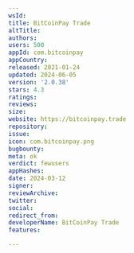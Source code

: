 ```yaml
---
wsId: 
title: BitCoinPay Trade
altTitle: 
authors: 
users: 500
appId: com.bitcoinpay
appCountry: 
released: 2021-01-24
updated: 2024-06-05
version: '2.0.38'
stars: 4.3
ratings: 
reviews: 
size: 
website: https://bitcoinpay.trade
repository: 
issue: 
icon: com.bitcoinpay.png
bugbounty: 
meta: ok
verdict: fewusers
appHashes: 
date: 2024-03-12
signer: 
reviewArchive: 
twitter: 
social: 
redirect_from: 
developerName: BitCoinPay Trade
features: 

---
```


